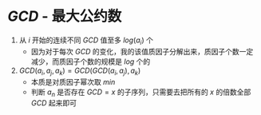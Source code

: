 # $GCD$ - 最大公约数

1. 从 $i$ 开始的连续不同 $GCD$ 值至多 $log(a_i)$ 个
    - 因为对于每次 $GCD$ 的变化，我的该值质因子分解出来，质因子个数一定减少，而质因子个数的规模是 $log$ 个的
2. $GCD(a_i, a_j, a_k) = GCD(GCD(a_i, a_j), a_k)$
    - 本质是对质因子幂次取 $min$
    - 判断 $a_n$ 是否存在 $GCD = x$ 的子序列，只需要去把所有的 $x$ 的倍数全部 $GCD$ 起来即可